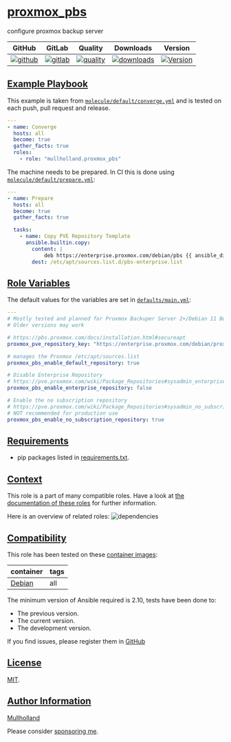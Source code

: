 # [proxmox_pbs](#proxmox_pbs)

configure proxmox backup server

|GitHub|GitLab|Quality|Downloads|Version|
|------|------|-------|---------|-------|
|[![github](https://github.com/mullholland/ansible-role-proxmox_pbs/workflows/Ansible%20Molecule/badge.svg)](https://github.com/mullholland/ansible-role-proxmox_pbs/actions)|[![gitlab](https://gitlab.com/opensourceunicorn/ansible-role-proxmox_pbs/badges/master/pipeline.svg)](https://gitlab.com/opensourceunicorn/ansible-role-proxmox_pbs)|[![quality](https://img.shields.io/ansible/quality/60151)](https://galaxy.ansible.com/mullholland/proxmox_pbs)|[![downloads](https://img.shields.io/ansible/role/d/60151)](https://galaxy.ansible.com/mullholland/proxmox_pbs)|[![Version](https://img.shields.io/github/release/mullholland/ansible-role-proxmox_pbs.svg)](https://github.com/mullholland/ansible-role-proxmox_pbs/releases/)|

## [Example Playbook](#example-playbook)

This example is taken from [`molecule/default/converge.yml`](https://github.com/mullholland/ansible-role-proxmox_pbs/blob/master/molecule/default/converge.yml) and is tested on each push, pull request and release.

```yaml
---
- name: Converge
  hosts: all
  become: true
  gather_facts: true
  roles:
    - role: "mullholland.proxmox_pbs"
```

The machine needs to be prepared. In CI this is done using [`molecule/default/prepare.yml`](https://github.com/mullholland/ansible-role-proxmox_pbs/blob/master/molecule/default/prepare.yml):

```yaml
---
- name: Prepare
  hosts: all
  become: true
  gather_facts: true

  tasks:
    - name: Copy PVE Repository Template
      ansible.builtin.copy:
        content: |
            deb https://enterprise.proxmox.com/debian/pbs {{ ansible_distribution_release }} pbs-enterprise
        dest: /etc/apt/sources.list.d/pbs-enterprise.list
```


## [Role Variables](#role-variables)

The default values for the variables are set in [`defaults/main.yml`](https://github.com/mullholland/ansible-role-proxmox_pbs/blob/master/defaults/main.yml):

```yaml
---
# Mostly tested and planned for Proxmox Backuper Server 2+/Debian 11 Bullseye
# Older versions may work

# https://pbs.proxmox.com/docs/installation.html#secureapt
proxmox_pve_repository_key: "https://enterprise.proxmox.com/debian/proxmox-release-bullseye.gpg"

# manages the Proxmox /etc/apt/sources.list
proxmox_pbs_enable_default_repository: true

# Disable Enterprise Repository
# https://pve.proxmox.com/wiki/Package_Repositories#sysadmin_enterprise_repo
proxmox_pbs_enable_enterprise_repository: false

# Enable the no subscription repository
# https://pve.proxmox.com/wiki/Package_Repositories#sysadmin_no_subscription_repo
# NOT recommended for production use
proxmox_pbs_enable_no_subscription_repository: true
```

## [Requirements](#requirements)

- pip packages listed in [requirements.txt](https://github.com/mullholland/ansible-role-proxmox_pbs/blob/master/requirements.txt).


## [Context](#context)

This role is a part of many compatible roles. Have a look at [the documentation of these roles](https://mullholland.net) for further information.

Here is an overview of related roles:
![dependencies](https://raw.githubusercontent.com/mullholland/ansible-role-proxmox_pbs/png/requirements.png "Dependencies")

## [Compatibility](#compatibility)

This role has been tested on these [container images](https://hub.docker.com/u/mullholland):

|container|tags|
|---------|----|
|[Debian](https://hub.docker.com/repository/docker/mullholland/docker-debian-systemd/general)|all|

The minimum version of Ansible required is 2.10, tests have been done to:

- The previous version.
- The current version.
- The development version.

If you find issues, please register them in [GitHub](https://github.com/mullholland/ansible-role-proxmox_pbs/issues)

## [License](#license)

[MIT](https://github.com/mullholland/ansible-role-proxmox_pbs/blob/master/LICENSE).

## [Author Information](#author-information)

[Mullholland](https://mullholland.net)

Please consider [sponsoring me](https://github.com/sponsors/mullholland).
